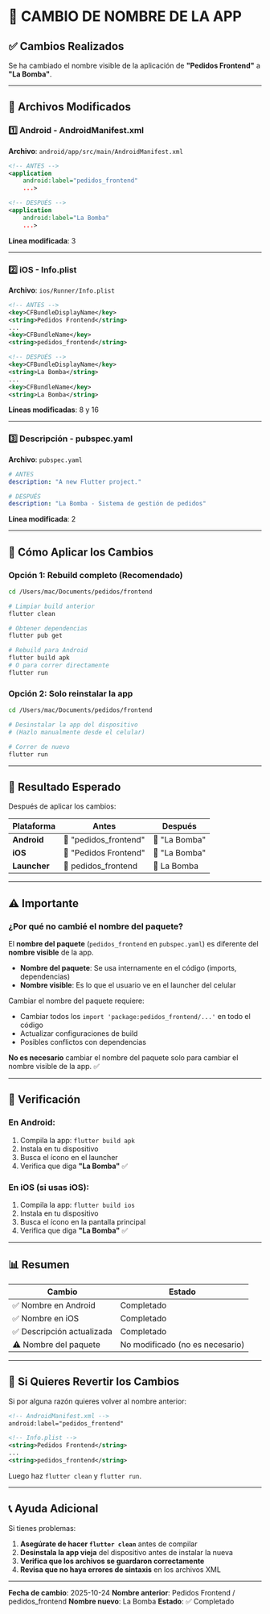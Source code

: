 # 📱 CAMBIO DE NOMBRE DE LA APP

## ✅ Cambios Realizados

Se ha cambiado el nombre visible de la aplicación de **"Pedidos Frontend"** a **"La Bomba"**.

---

## 📝 Archivos Modificados

### 1️⃣ Android - AndroidManifest.xml

**Archivo**: `android/app/src/main/AndroidManifest.xml`

```xml
<!-- ANTES -->
<application
    android:label="pedidos_frontend"
    ...>

<!-- DESPUÉS -->
<application
    android:label="La Bomba"
    ...>
```

**Línea modificada**: 3

---

### 2️⃣ iOS - Info.plist

**Archivo**: `ios/Runner/Info.plist`

```xml
<!-- ANTES -->
<key>CFBundleDisplayName</key>
<string>Pedidos Frontend</string>
...
<key>CFBundleName</key>
<string>pedidos_frontend</string>

<!-- DESPUÉS -->
<key>CFBundleDisplayName</key>
<string>La Bomba</string>
...
<key>CFBundleName</key>
<string>La Bomba</string>
```

**Líneas modificadas**: 8 y 16

---

### 3️⃣ Descripción - pubspec.yaml

**Archivo**: `pubspec.yaml`

```yaml
# ANTES
description: "A new Flutter project."

# DESPUÉS
description: "La Bomba - Sistema de gestión de pedidos"
```

**Línea modificada**: 2

---

## 🚀 Cómo Aplicar los Cambios

### Opción 1: Rebuild completo (Recomendado)

```bash
cd /Users/mac/Documents/pedidos/frontend

# Limpiar build anterior
flutter clean

# Obtener dependencias
flutter pub get

# Rebuild para Android
flutter build apk
# O para correr directamente
flutter run
```

### Opción 2: Solo reinstalar la app

```bash
cd /Users/mac/Documents/pedidos/frontend

# Desinstalar la app del dispositivo
# (Hazlo manualmente desde el celular)

# Correr de nuevo
flutter run
```

---

## 📱 Resultado Esperado

Después de aplicar los cambios:

| Plataforma | Antes | Después |
|------------|-------|---------|
| **Android** | 📱 "pedidos_frontend" | 📱 "La Bomba" |
| **iOS** | 📱 "Pedidos Frontend" | 📱 "La Bomba" |
| **Launcher** | 🔵 pedidos_frontend | 🔴 La Bomba |

---

## ⚠️ Importante

### ¿Por qué no cambié el nombre del paquete?

El **nombre del paquete** (`pedidos_frontend` en `pubspec.yaml`) es diferente del **nombre visible** de la app.

- **Nombre del paquete**: Se usa internamente en el código (imports, dependencias)
- **Nombre visible**: Es lo que el usuario ve en el launcher del celular

Cambiar el nombre del paquete requiere:
- Cambiar todos los `import 'package:pedidos_frontend/...'` en todo el código
- Actualizar configuraciones de build
- Posibles conflictos con dependencias

**No es necesario** cambiar el nombre del paquete solo para cambiar el nombre visible de la app. ✅

---

## 🧪 Verificación

### En Android:

1. Compila la app: `flutter build apk`
2. Instala en tu dispositivo
3. Busca el ícono en el launcher
4. Verifica que diga **"La Bomba"** ✅

### En iOS (si usas iOS):

1. Compila la app: `flutter build ios`
2. Instala en tu dispositivo
3. Busca el ícono en la pantalla principal
4. Verifica que diga **"La Bomba"** ✅

---

## 📊 Resumen

| Cambio | Estado |
|--------|--------|
| ✅ Nombre en Android | Completado |
| ✅ Nombre en iOS | Completado |
| ✅ Descripción actualizada | Completado |
| ⚠️ Nombre del paquete | No modificado (no es necesario) |

---

## 🔄 Si Quieres Revertir los Cambios

Si por alguna razón quieres volver al nombre anterior:

```xml
<!-- AndroidManifest.xml -->
android:label="pedidos_frontend"

<!-- Info.plist -->
<string>Pedidos Frontend</string>
...
<string>pedidos_frontend</string>
```

Luego haz `flutter clean` y `flutter run`.

---

## 📞 Ayuda Adicional

Si tienes problemas:

1. **Asegúrate de hacer `flutter clean`** antes de compilar
2. **Desinstala la app vieja** del dispositivo antes de instalar la nueva
3. **Verifica que los archivos se guardaron correctamente**
4. **Revisa que no haya errores de sintaxis** en los archivos XML

---

**Fecha de cambio**: 2025-10-24
**Nombre anterior**: Pedidos Frontend / pedidos_frontend
**Nombre nuevo**: La Bomba
**Estado**: ✅ Completado
